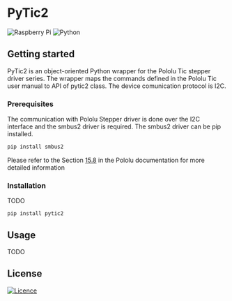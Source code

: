 # PyTic2
![Raspberry Pi](https://img.shields.io/badge/-RaspberryPi-C51A4A?style=for-the-badge&logo=Raspberry-Pi)
![Python](https://img.shields.io/badge/python-3670A0?style=for-the-badge&logo=python&logoColor=ffdd54)

## Getting started
PyTic2 is an object-oriented Python wrapper for the Pololu Tic stepper driver series. The wrapper maps the commands defined in the Pololu Tic user manual
to API of pytic2 class. The device comunication protocol is I2C.

### Prerequisites

The communication with Pololu Stepper driver is done over the I2C interface and the smbus2 driver is required. The smbus2 driver can be pip installed.

  ```sh
  pip install smbus2
  ```
Please refer to the Section [15.8](https://www.pololu.com/docs/0J73/15.8) in the Pololu documentation for more detailed information 

### Installation
TODO

```
pip install pytic2
```

## Usage
TODO

## License
[![Licence](https://img.shields.io/github/license/Ileriayo/markdown-badges?style=for-the-badge)](./LICENSE)



